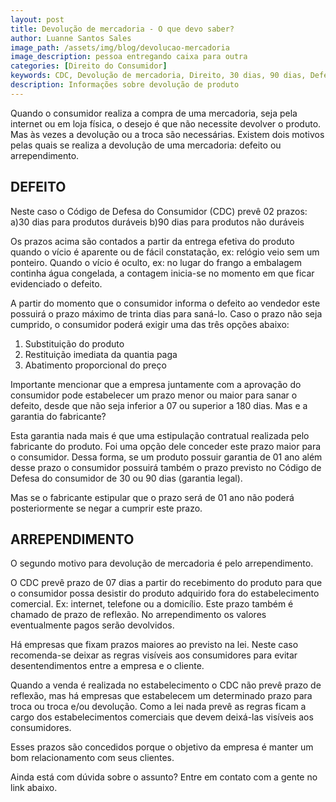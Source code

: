 ```yaml
---
layout: post
title: Devolução de mercadoria - O que devo saber?
author: Luanne Santos Sales
image_path: /assets/img/blog/devolucao-mercadoria
image_description: pessoa entregando caixa para outra
categories: [Direito do Consumidor]
keywords: CDC, Devolução de mercadoria, Direito, 30 dias, 90 dias, Defeito, Substitutição do produto
description: Informações sobre devolução de produto
---
```

Quando o consumidor realiza a compra de uma mercadoria, seja pela internet ou em loja física, o desejo é que não necessite devolver o produto. Mas às vezes a devolução ou a troca são necessárias.
Existem dois motivos pelas quais se realiza a devolução de uma mercadoria: defeito ou arrependimento. 

## DEFEITO

Neste caso  o Código de Defesa do Consumidor (CDC) prevê 02 prazos:
a)30 dias para produtos duráveis
b)90 dias para produtos não duráveis 

Os prazos acima são contados a partir da entrega efetiva do produto quando o vício é aparente ou de fácil constatação, ex: relógio veio sem um ponteiro. Quando o vício é oculto, ex: no lugar do frango a embalagem continha água congelada, a contagem inicia-se no momento em que ficar evidenciado o defeito. 

A partir do momento que o consumidor informa o defeito ao vendedor este possuirá o prazo máximo de trinta dias para saná-lo. Caso o prazo não seja cumprido, o consumidor poderá exigir uma das três opções abaixo:

1)  Substituição do produto 
2) Restituição imediata da quantia paga
3) Abatimento proporcional do preço

Importante mencionar que a empresa juntamente com a aprovação do consumidor pode estabelecer  um prazo menor ou maior para sanar o defeito, desde que  não seja inferior a 07 ou superior a 180 dias. 
Mas e a garantia do fabricante? 

Esta  garantia nada mais é que uma estipulação contratual realizada pelo fabricante do produto. Foi uma opção dele conceder este prazo maior para o consumidor. Dessa forma, se um produto possuir garantia de 01 ano além desse prazo o consumidor possuirá também o prazo previsto no Código de Defesa do consumidor de 30 ou 90 dias (garantia legal). 

Mas se o fabricante estipular que o prazo será de 01 ano não poderá posteriormente se negar a cumprir este prazo.

## ARREPENDIMENTO

O segundo motivo para devolução de mercadoria é pelo arrependimento.

O CDC prevê prazo de 07 dias a partir do recebimento do produto para que o consumidor possa desistir do produto adquirido fora do estabelecimento comercial. Ex: internet, telefone  ou a domicílio. Este prazo também é chamado de prazo de reflexão.
No arrependimento os valores eventualmente pagos serão devolvidos. 

Há empresas que fixam prazos maiores ao previsto na lei. Neste caso recomenda-se deixar as regras visíveis aos consumidores para evitar desentendimentos entre a empresa e o cliente. 

Quando a venda é realizada no estabelecimento o CDC não prevê prazo de reflexão, mas há empresas que estabelecem  um determinado prazo  para troca ou troca e/ou devolução. Como a lei nada prevê as regras ficam a cargo dos estabelecimentos comerciais que devem deixá-las visíveis aos consumidores.

Esses prazos são concedidos porque o objetivo da empresa é manter um bom relacionamento com seus clientes.

Ainda está com dúvida sobre o assunto? Entre em contato com a gente no link abaixo.
